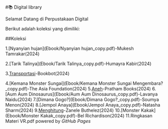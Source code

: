 #📚 Digital library

Selamat Datang di Perpustakaan Digital

Berikut adalah koleksi yang dimiliki:

##Koleksi

1.[Nyanyian hujan](Ebook/Nyanyian hujan_copy.pdf)-Mukesh Tamrakar(2024)

2.[Tarik Talinya](Ebook/Tarik Talinya_copy.pdf)-Humayra Kabir(2024)

3.[Transportasi](Ebook/Transportasi_copy.pdf)-Bookbot(2024)

4.[Kemana Monster Sungai](Ebook/Kemana Monster Sungai Mengembara?_copy.pdf)-The Asia Foundation(2024)
5.[Aneh](Ebook/Aneh_copy.pdf)-Pratham Books(2024)
6.[Aum Aum Dinosaurus](Ebook/Aum Aum Dinosaurus_copy.pdf)-Lavanya Naidu(2024)
7.[Dimana Gogo?](Ebook/Dimana Gogo?_copy.pdf)-Soumya Menon(2024)
8.[Jempol Anaya](Ebook/Jempol Anaya_copy.pdf)-Natasha Sharm(2024)
9.[Menghitung](Ebook/Menghitung_copy.pdf)-Zanele Buthelez(2024)
10.[Monster Kakak](Ebook/Monster Kakak_copy.pdf)-Bel Richardison(2024)
11.Ringkasan Materi VR.pdf
powered by _GitHub Pages_
